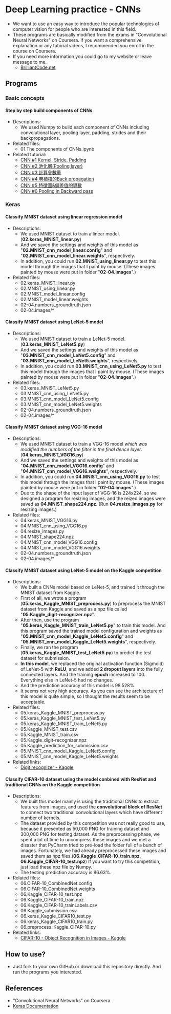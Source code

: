 # Deep Learning practice - CNNs
 - We want to use an easy way to introduce the popular technologies of computer vision for people who are interested in this field.
 - These programs are basically modified from the exams in "Convolutional Neural Networks" on Coursera. If you want a comprehensive explanation or any tutorial videos, I recommended you enroll in the course on Coursera.
 - If you need more information you could go to my website or leave message to me.
     - [BrilliantCode.net](https://www.brilliantcode.net/)

## Programs
### Basic concepts
#### Step by step build components of CNNs.
  - Descriptions:
    - We used Numpy to build each component of CNNs including convolutional layer, pooling layer, padding, strides and their backpropagations.
  - Related files:
    - 01.The components of CNNs.ipynb
  - Related tutorial:
      - [CNN #1 Kernel, Stride, Padding](https://www.brilliantcode.net/1584/convolutional-neural-networks-1-convolution-layer-stride-padding-kernel/)
      - [CNN #2 池化層(Pooling layer)](https://www.brilliantcode.net/1586/convolutional-neural-networks-2-pooling-layer/)
      - [CNN #3 計算參數量](https://www.brilliantcode.net/1646/convolutional-neural-networks-3-calculate-number-of-parameters/)
      - [CNN #4 卷積核的Back propagation](https://www.brilliantcode.net/1670/convolutional-neural-networks-4-backpropagation-in-kernels-of-cnns/)
      - [CNN #5 特徵圖&偏差值的導數](https://www.brilliantcode.net/1748/convolutional-neural-networks-5-backpropagation-in-feature-maps-biases-of-cnns/)
      - [CNN #6 Pooling in Backward pass](https://www.brilliantcode.net/1781/convolutional-neural-networks-6-backpropagation-in-pooling-layers-of-cnns/)

### Keras
#### Classify MNIST dataset using linear regression model
   - Descriptions:
     - We used MNIST dataset to train a linear model. (**02.keras_MNIST_linear.py**)
     - And we saved the settings and weights of this model as "**02.MNIST_cnn_model_linear.config**" and "**02.MNIST_cnn_model_linear.weights**", respectively.
     - In addition, you could run **02.MNIST_using_linear.py** to test this model through the images that I paint by mouse. (These images painted by mouse were put in folder "**02-04.images**".)
   - Related files:
     - 02.keras_MNIST_linear.py
     - 02.MNIST_using_linear.py
     - 02.MNIST_model_linear.config
     - 02.MNIST_model_linear.weights
     - 02-04.numbers_groundtruth.json
     - 02-04.images/*

#### Classify MNIST dataset using LeNet-5 model
  - Descriptions:
    - We used MNIST dataset to train a LeNet-5 model. (**03.keras_MNIST_LeNet5.py**)
    - And we saved the settings and weights of this model as "**03.MNIST_cnn_model_LeNet5.config**" and "**03.MNIST_cnn_model_LeNet5.weights**", respectively.
    - In addition, you could run **03.MNIST_cnn_using_LeNet5.py** to test this model through the images that I paint by mouse. (These images painted by mouse were put in folder "**02-04.images**".)
  - Related files:
    - 03.keras_MNIST_LeNet5.py
    - 03.MNIST_cnn_using_LeNet5.py
    - 03.MNIST_cnn_model_LeNet5.config
    - 03.MNIST_cnn_model_LeNet5.weights
    - 02-04.numbers_groundtruth.json
    - 02-04.images/*

#### Classify MNIST dataset using VGG-16 model
  - Descriptions:
    - We used MNIST dataset to train a VGG-16 model *which was modified the numbers of the filter in the final dence layer*. (**04.keras_MNIST_VGG16.py**)
    - And we saved the settings and weights of this model as "**04.MNIST_cnn_model_VGG16.config**" and "**04.MNIST_cnn_model_VGG16.weights**", respectively.
    - In addition, you could run **04.MNIST_cnn_using_VGG16.py** to test this model through the images that I paint by mouse. (These images painted by mouse were put in folder "**02-04.images**".)
    - Due to the shape of the input layer of VGG-16 is 224x224, so we designed a program for resizing images, and the reized images were saved as **04.MNIST_shape224.npz**. (Run **04.resize_images.py** for resizing images.)
  - Related files:
    - 04.keras_MNIST_VGG16.py
    - 04.MNIST_cnn_using_VGG16.py
    - 04.resize_images.py
    - 04.MNIST_shape224.npz
    - 04.MNIST_cnn_model_VGG16.config
    - 04.MNIST_cnn_model_VGG16.weights
    - 02-04.numbers_groundtruth.json
    - 02-04.images/*

#### Classify MNIST dataset using LeNet-5 model on the Kaggle competition
  - Descriptions:
    - We built a CNNs model based on LeNet-5, and trained it through the MNIST dataset from Kaggle.
    - First of all, we wrote a program (**05.keras_Kaggle_MNIST_preprocess.py**) to preprocess the MNIST dataset from Kaggle and saved as a npz file called "**05.Kaggle_digit-recognizer.npz**".
    - After then, use the program "**05.keras_Kaggle_MNIST_train_LeNet5.py**" to train this model. And this program saved the trained model configuration and weights as "**05.MNIST_cnn_model_Kaggle_LeNet5.config**" and "**05.MNIST_cnn_model_Kaggle_LeNet5.weights**", respectively.
    - Finally, we ran the program (**05.keras_Kaggle_MNIST_test_LeNet5.py**) to predict the test dataset for submission.
    - **In this model**, we replaced the original activation function (Sigmoid) of LeNet-5 with **ReLU**, and we added **2 dropout layers** into the fully connected layers. And the training **epoch** increased to 100. Everything else in LeNet-5 had no changes.
    - And the prediction accuracy of this model is 98.528%.
    - It seems not very high accuracy. As you can see the architecture of this model is quite simple, so I thought the results seem to be acceptable.
  - Related files:
    - 05.keras_Kaggle_MNIST_preprocess.py
    - 05.keras_Kaggle_MNIST_test_LeNet5.py
    - 05.keras_Kaggle_MNIST_train_LeNet5.py
    - 05.Kaggle_MNIST_test.csv
    - 05.Kaggle_MNIST_train.csv
    - 05.Kaggle_digit-recognizer.npz
    - 05.Kaggle_prediction_for_submission.csv
    - 05.MNIST_cnn_model_Kaggle_LeNet5.config
    - 05.MNIST_cnn_model_Kaggle_LeNet5.weights
  - Related links:
    - [Digit recognizer - Kaggle](https://www.kaggle.com/c/digit-recognizer)

#### Classify CIFAR-10 dataset using the model conbined with ResNet and traditional CNNs on the Kaggle competition
  - Descriptions:
    - We built this model mainly is using the traditional CNNs to extract features from images, and used the **convolutional block of ResNet** to connect two traditional convolutional layers which have different number of kernels.
    - The dataset provided by this competition was not really good to use, because it presented as 50,000 PNG for training dataset and 300,000 PNG for testing dataset. As the preprocessing phase, we spent a lot of time to uncompress these images and we met a disaster that PyCharm tried to pre-load the folder full of a bunch of images. Fortunately, we had already preprocessed these images and saved them as npz files.(**06.Kaggle_CIFAR-10_train.npz**, **06.Kaggle_CIFAR-10_test.npz**) If you want to try this competition, just load these npz file by Numpy.
    - The testing prediction accuracy is 86.63%.
  - Related files:
    - 06.CIFAR-10_CombinedNet.config
    - 06.CIFAR-10_CombinedNet.weights
    - 06.Kaggle_CIFAR-10_test.npz
    - 06.Kaggle_CIFAR-10_train.npz
    - 06.Kaggle_CIFAR-10_trainLabels.csv
    - 06.Kaggle_submission.csv
    - 06.keras_Kaggle_CIFAR10_test.py
    - 06.keras_Kaggle_CIFAR10_train.py
    - 06.preprocess_Kaggle_CIFAR-10.py
  - Related links:
    - [CIFAR-10 - Object Recognition in Images - Kaggle](https://www.kaggle.com/c/cifar-10/)

## How to use?
 - Just fork to your own GitHub or download this repository directly. And run the programs you interested.

## References
 - "Convolutional Neural Networks" on Coursera.
 - [Keras Documentation](https://keras.io/)
